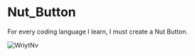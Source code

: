 # Nut_Button
For every coding language I learn, I must create a Nut Button.

![WriytNv](https://user-images.githubusercontent.com/75279704/142511218-5ddd8abd-b2bd-4b2a-b031-ad84a3d4005c.jpg)
